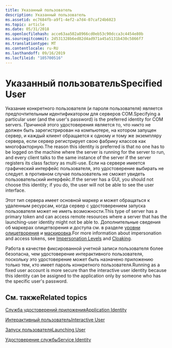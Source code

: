 ```yaml
---
title: Указанный пользователь
description: Указанный пользователь
ms.assetid: ec7684fb-a9f1-4ef2-a7d4-07caf24b6023
ms.topic: article
ms.date: 05/31/2018
ms.openlocfilehash: acce63aa502a8966cd0eb53c90dcca3c4454e80b
ms.sourcegitcommit: 2d531328b6ed82d4ad971a45a5131b430c5866f7
ms.translationtype: MT
ms.contentlocale: ru-RU
ms.lasthandoff: 09/16/2019
ms.locfileid: "105700516"
---
```

# <a name="specified-user"></a><span data-ttu-id="91bb8-103">Указанный пользователь</span><span class="sxs-lookup"><span data-stu-id="91bb8-103">Specified User</span></span>

<span data-ttu-id="91bb8-104">Указание конкретного пользователя (и пароля пользователя) является предпочтительным идентификатором для серверов COM.</span><span class="sxs-lookup"><span data-stu-id="91bb8-104">Specifying a particular user (and the user's password) is the preferred identity for COM servers.</span></span> <span data-ttu-id="91bb8-105">Причиной этого удостоверения является то, что никто не должен быть зарегистрирован на компьютере, на котором запущен сервер, и каждый клиент обращается к одному и тому же экземпляру сервера, если сервер регистрирует свою фабрику классов как многофакторную.</span><span class="sxs-lookup"><span data-stu-id="91bb8-105">The reason this identity is preferred is that no one has to be logged on the machine where the server is running for the server to run, and every client talks to the same instance of the server if the server registers its class factory as multi-use.</span></span> <span data-ttu-id="91bb8-106">Если на сервере имеется графический интерфейс пользователя, это удостоверение выбирать не следует. в противном случае пользователь не сможет увидеть пользовательский интерфейс.</span><span class="sxs-lookup"><span data-stu-id="91bb8-106">If the server has a GUI, you should not choose this identity; if you do, the user will not be able to see the user interface.</span></span>

<span data-ttu-id="91bb8-107">Этот тип сервера имеет основной маркер и может обращаться к удаленным ресурсам, когда сервер с удостоверением запуска пользователя может не иметь возможности.</span><span class="sxs-lookup"><span data-stu-id="91bb8-107">This type of server has a primary token and can access remote resources where a server that has the launching-user identity might not be able to.</span></span> <span data-ttu-id="91bb8-108">Дополнительные сведения об маркерах олицетворения и доступа см. в разделе [уровни олицетворения](impersonation-levels.md) и [маскировка](cloaking.md).</span><span class="sxs-lookup"><span data-stu-id="91bb8-108">For more information about impersonation and access tokens, see [Impersonation Levels](impersonation-levels.md) and [Cloaking](cloaking.md).</span></span>

<span data-ttu-id="91bb8-109">Работа в качестве фиксированной учетной записи пользователя более безопасна, чем удостоверение интерактивного пользователя, поскольку это удостоверение может быть назначено приложению только тем, кто имеет пароль конкретного пользователя.</span><span class="sxs-lookup"><span data-stu-id="91bb8-109">Running as a fixed user account is more secure than the interactive user identity because this identity can be assigned to the application only by someone who has the specific user's password.</span></span>

## <a name="related-topics"></a><span data-ttu-id="91bb8-110">См. также</span><span class="sxs-lookup"><span data-stu-id="91bb8-110">Related topics</span></span>

<dl> <dt>

[<span data-ttu-id="91bb8-111">Служба удостоверений приложения</span><span class="sxs-lookup"><span data-stu-id="91bb8-111">Application Identity</span></span>](application-identity.md)
</dt> <dt>

[<span data-ttu-id="91bb8-112">Интерактивный пользователь</span><span class="sxs-lookup"><span data-stu-id="91bb8-112">Interactive User</span></span>](interactive-user.md)
</dt> <dt>

[<span data-ttu-id="91bb8-113">Запуск пользователя</span><span class="sxs-lookup"><span data-stu-id="91bb8-113">Launching User</span></span>](launching-user.md)
</dt> <dt>

[<span data-ttu-id="91bb8-114">Удостоверение службы</span><span class="sxs-lookup"><span data-stu-id="91bb8-114">Service Identity</span></span>](service-identity.md)
</dt> </dl>

 

 




